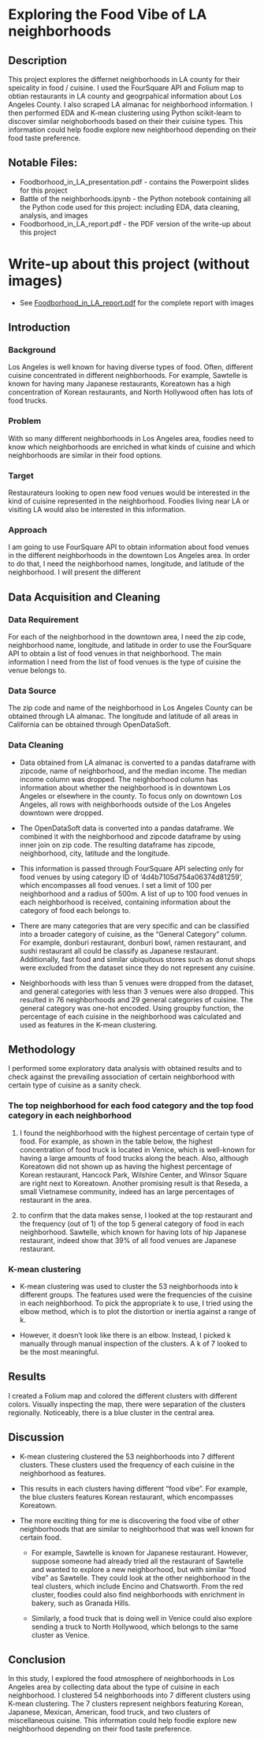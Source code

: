 # Exploring the Food Vibe of LA neighborhoods
## Description
This project explores the differnet neighborhoods in LA county for their speicality in food / cuisine. I used the FourSquare API and Folium map to obtian restaurants in LA county and geogrpahical information about Los Angeles County. I also scraped LA almanac for neighborhood information. I then performed EDA and K-mean clustering using Python scikit-learn to discover similar neighoborhoods based on their their cuisine types. This information could help foodie explore new neighborhood depending on their food taste preference.

## Notable Files:
* Foodborhood_in_LA_presentation.pdf - contains the Powerpoint slides for this project
* Battle of the neighborhoods.ipynb - the Python notebook containing all the Python code used for this project: including EDA, data cleaning, analysis, and images
* Foodborhood_in_LA_report.pdf - the PDF version of the write-up about this project

# Write-up about this project (without images)
* See [Foodborhood_in_LA_report.pdf](https://github.com/eyyeung/Exploring-Foodborhood-in-LA/blob/master/Foodborhood_in_LA_report.pdf) for the complete report with images

## Introduction

### Background
Los Angeles is well known for having diverse types of food. Often, different cuisine concentrated in different neighborhoods. For example, Sawtelle is known for having many Japanese restaurants, Koreatown has a high concentration of Korean restaurants, and North Hollywood often has lots of food trucks. 
    
### Problem
With so many different neighborhoods in Los Angeles area, foodies need to know which neighborhoods are enriched in what kinds of cuisine and which neighborhoods are similar in their food options.

### Target
Restaurateurs looking to open new food venues would be interested in the kind of cuisine represented in the neighborhood. Foodies living near LA or visiting LA would also be interested in this information.
  
### Approach
I am going to use FourSquare API to obtain information about food venues in the different neighborhoods in the downtown Los Angeles area. In order to do that, I need the neighborhood names, longitude, and latitude of the neighborhood. I will present the different 
  
## Data Acquisition and Cleaning

### Data Requirement
For each of the neighborhood in the downtown area, I need the zip code, neighborhood name, longitude, and latitude in order to use the FourSquare API to obtain a list of food venues in that neighborhood. The main information I need from the list of food venues is the type of cuisine the venue belongs to.

### Data Source
The zip code and name of the neighborhood in Los Angeles County can be obtained through LA almanac. The longitude and latitude of all areas in California can be obtained through OpenDataSoft.
  
### Data Cleaning
- Data obtained from LA almanac is converted to a pandas dataframe with zipcode, name of neighborhood, and the median income. The median income column was dropped. The neighborhood column has information about whether the neighborhood is in downtown Los Angeles or elsewhere in the county. To focus only on downtown Los Angeles, all rows with neighborhoods outside of the Los Angeles downtown were dropped.
  
- The OpenDataSoft data is converted into a pandas dataframe. We combined it with the neighborhood and zipcode dataframe by using inner join on zip code. The resulting dataframe has zipcode, neighborhood, city, latitude and the longitude.
  
- This information is passed through FourSquare API selecting only for food venues by using category ID of ‘4d4b7105d754a06374d81259’, which encompasses all food venues. I set a limit of 100 per neighborhood and a radius of 500m. A list of up to 100 food venues in each neighborhood is received, containing information about the category of food each belongs to.

- There are many categories that are very specific and can be classified into a broader category of cuisine, as the “General Category” column. For example, donburi restaurant, donburi bowl, ramen restaurant, and sushi restaurant all could be classify as Japanese restaurant. Additionally, fast food and similar ubiquitous stores such as donut shops were excluded from the dataset since they do not represent any cuisine.

- Neighborhoods with less than 5 venues were dropped from the dataset, and general categories with less than 3 venues were also dropped. This resulted in 76 neighborhoods and 29 general categories of cuisine. The general category was one-hot encoded. Using groupby function, the percentage of each cuisine in the neighborhood was calculated and used as features in the K-mean clustering.


## Methodology
I performed some exploratory data analysis with obtained results and to check against the prevailing association of certain neighborhood with certain type of cuisine as a sanity check. 

### The top neighborhood for each food category and the top food category in each neighborhood
1. I found the neighborhood with the highest percentage of certain type of food. For example, as shown in the table below, the highest concentration of food truck is located in Venice, which is well-known for having a large amounts of food trucks along the beach. Also, although Koreatown did not shown up as having the highest percentage of Korean restaurant, Hancock Park, Wilshire Center, and Winsor Square are right next to Koreatown. Another promising result is that Reseda, a small Vietnamese community, indeed has an large percentages of restaurant in the area.



2. to confirm that the data makes sense, I looked at the top restaurant and the frequency (out of 1) of the top 5 general category of food in each neighborhood. Sawtelle, which known for having lots of hip Japanese restaurant, indeed show that 39% of all food venues are Japanese restaurant. 

### K-mean clustering
- K-mean clustering was used to cluster the 53 neighborhoods into k different groups. The features used were the frequencies of the cuisine in each neighborhood. To pick the appropriate k to use, I tried using the elbow method, which is to plot the distortion or inertia against a range of k.

- However, it doesn’t look like there is an elbow. Instead, I picked k manually through manual inspection of the clusters. A k of 7 looked to be the most meaningful.
  
## Results
I created a Folium map and colored the different clusters with different colors. Visually inspecting the map, there were separation of the clusters regionally. Noticeably, there is a blue cluster in the central area. 
  
## Discussion
- K-mean clustering clustered the 53 neighborhoods into 7 different clusters. These clusters used the frequency of each cuisine in the neighborhood as features. 

- This results in each clusters having different “food vibe”. For example, the blue clusters features Korean restaurant, which encompasses Koreatown.  

- The more exciting thing for me is discovering the food vibe of other neighborhoods that are similar to neighborhood that was well known for certain food.

  - For example, Sawtelle is known for Japanese restaurant. However, suppose someone had already tried all the restaurant of Sawtelle and wanted to explore a new neighborhood, but with similar “food vibe” as Sawtelle.  They could look at the other neighborhood in the teal clusters, which include Encino and Chatsworth. From the red cluster, foodies could also find neighborhoods with enrichment in bakery, such as Granada Hills.

  - Similarly, a food truck that is doing well in Venice could also explore sending a truck to North Hollywood, which belongs to the same cluster as Venice.

## Conclusion
In this study, I explored the food atmosphere of neighborhoods in Los Angeles area by collecting data about the type of cuisine in each neighborhood. I clustered 54 neighborhoods into 7 different clusters using K-mean clustering. The 7 clusters represent neighbors featuring Korean, Japanese, Mexican, American, food truck, and two clusters of miscellaneous cuisine. This information could help foodie explore new neighborhood depending on their food taste preference.
